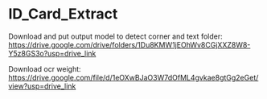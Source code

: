 # ID_Card_Extract
Download and put output model to detect corner and text folder: https://drive.google.com/drive/folders/1Du8KMW1jEOhWv8CGjXXZ8W8-Y5z8GS3o?usp=drive_link

Download ocr weight: https://drive.google.com/file/d/1eOXwBJaO3W7dOfML4gvkae8gtGg2eGet/view?usp=drive_link

